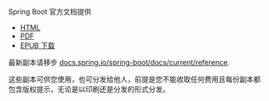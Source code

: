 Spring Boot 官方文档提供   
- [HTML](https://docs.spring.io/spring-boot/docs/2.1.3.RELEASE/reference/html/)
- [PDF](https://docs.spring.io/spring-boot/docs/2.1.3.RELEASE/reference/pdf/spring-boot-reference.pdf)
- [EPUB 下载](https://docs.spring.io/spring-boot/docs/2.1.3.RELEASE/reference/epub/spring-boot-reference.epub)

最新副本请移步  [docs.spring.io/spring-boot/docs/current/reference](docs.spring.io/spring-boot/docs/current/reference).

这些副本可供您使用，也可分发给他人，前提是您不能收取任何费用且每份副本都包含版权提示，无论是以印刷还是分发的形式分发。
